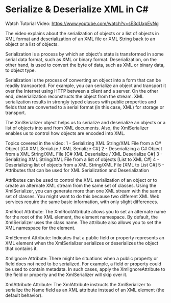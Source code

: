 # Serialize & Deserialize XML in C#

Watch Tutorial Video:
https://www.youtube.com/watch?v=sE3dUxpEvNg

The video explains about the serialization of objects or a list of objects in XML format and deserialization of an XML file or XML String back to an object or a list of objects. 

Serialization is a process by which an object's state is transformed in some serial data format, such as XML or binary format. 
Deserialization, on the other hand, is used to convert the byte of data, such as XML or binary data, to object type. 

Serialization is the process of converting an object into a form that can be readily transported. For example, you can serialize an object and transport it over the Internet using HTTP between a client and a server. 
On the other end, deserialization reconstructs the object from the stream. XML serialization results in strongly typed classes with public properties and fields that are converted to a serial format (in this case, XML) for storage or transport.

The XmlSerializer object helps us to serialize and deserialize an objects or a list of objects into and from XML documents. Also, the XmlSerializer enables us to control how objects are encoded into XML.

Topics covered in the video:
1 - Serializing XML String/XML File from a C# Object [C# XML Serialize / XML Serialize C#]
2 - Deserializing a C# Object from a XML String/XML File [C# XML Deserialize / XML Deserialize C#]
3 - Serializing XML String/XML File from a list of objects [List to XML C#]
4 - Deserializing list of objects from a XML String/XML File [XML to List C#]
5 - Attributes that can be used for XML Serialization and Deserialization

Attributes can be used to control the XML serialization of an object or to create an alternate XML stream from the same set of classes.
Using the XmlSerializer, you can generate more than one XML stream with the same set of classes. You might want to do this because two different XML Web services require the same basic information, with only slight differences.

XmlRoot Attribute:
The XmlRootAttribute allows you to set an alternate name for the root of the XML element, the element namespace. By default, the XmlSerializer uses the class name. The attribute also allows you to set the XML namespace for the element.

XmlElement Attribute:
Indicates that a public field or property represents an XML element when the XmlSerializer serializes or deserializes the object that contains it.

XmlIgnore Attribute:
There might be situations when a public property or field does not need to be serialized. For example, a field or property could be used to contain metadata. In such cases, apply the XmlIgnoreAttribute to the field or property and the XmlSerializer will skip over it.

XmlAttribute Attribute:
The XmlAttribute instructs the XmlSerializer to serialize the Name field as an XML attribute instead of an XML element (the default behavior).
